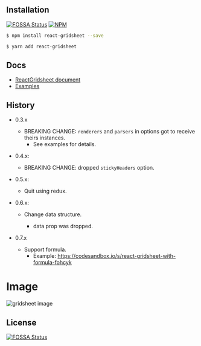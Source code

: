 ## Installation

[![FOSSA Status](https://app.fossa.com/api/projects/git%2Bgithub.com%2Fwalkframe%2Freact-gridsheet.svg?type=shield)](https://app.fossa.com/projects/git%2Bgithub.com%2Fwalkframe%2Freact-gridsheet?ref=badge_shield)
[![NPM](https://nodei.co/npm/react-gridsheet.png?mini=true)](https://www.npmjs.com/package/react-gridsheet)


```sh
$ npm install react-gridsheet --save
```

```sh
$ yarn add react-gridsheet
```
## Docs

- [ReactGridsheet document](https://docs.walkframe.com/products/react-gridsheet/)
- [Examples](https://docs.walkframe.com/products/react-gridsheet/examples/)

## History

- 0.3.x
  - BREAKING CHANGE: `renderers` and `parsers` in options got to receive theirs instances.
    - See examples for details.

- 0.4.x:
  - BREAKING CHANGE: dropped `stickyHeaders` option.

- 0.5.x:
  - Quit using redux.

- 0.6.x:

  - Change data structure.

    - data prop was dropped.

- 0.7.x
  - Support formula.
    - Example: https://codesandbox.io/s/react-gridsheet-with-formula-fohcyk

# Image
<img src="https://github.com/walkframe/react-gridsheet/raw/master/gridsheet.png" alt="gridsheet image" />

## License
[![FOSSA Status](https://app.fossa.com/api/projects/git%2Bgithub.com%2Fwalkframe%2Freact-gridsheet.svg?type=large)](https://app.fossa.com/projects/git%2Bgithub.com%2Fwalkframe%2Freact-gridsheet?ref=badge_large)

